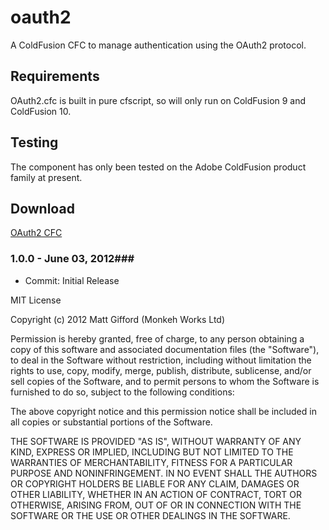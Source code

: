 oauth2
======

A ColdFusion CFC to manage authentication using the OAuth2 protocol.


Requirements
----------------
OAuth2.cfc is built in pure cfscript, so will only run on ColdFusion 9 and ColdFusion 10.


Testing
----------------
The component has only been tested on the Adobe ColdFusion product family at present.


Download
----------------
[OAuth2 CFC ](https://github.com/coldfumonkeh/oauth2/downloads)
    

### 1.0.0 - June 03, 2012###
 
- Commit: Initial Release


MIT License

Copyright (c) 2012 Matt Gifford (Monkeh Works Ltd)

Permission is hereby granted, free of charge, to any person obtaining a copy
of this software and associated documentation files (the "Software"), to deal
in the Software without restriction, including without limitation the rights
to use, copy, modify, merge, publish, distribute, sublicense, and/or sell
copies of the Software, and to permit persons to whom the Software is
furnished to do so, subject to the following conditions:

The above copyright notice and this permission notice shall be included in all
copies or substantial portions of the Software.

THE SOFTWARE IS PROVIDED "AS IS", WITHOUT WARRANTY OF ANY KIND, EXPRESS OR
IMPLIED, INCLUDING BUT NOT LIMITED TO THE WARRANTIES OF MERCHANTABILITY,
FITNESS FOR A PARTICULAR PURPOSE AND NONINFRINGEMENT. IN NO EVENT SHALL THE
AUTHORS OR COPYRIGHT HOLDERS BE LIABLE FOR ANY CLAIM, DAMAGES OR OTHER
LIABILITY, WHETHER IN AN ACTION OF CONTRACT, TORT OR OTHERWISE, ARISING FROM,
OUT OF OR IN CONNECTION WITH THE SOFTWARE OR THE USE OR OTHER DEALINGS IN THE
SOFTWARE.
